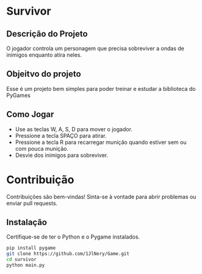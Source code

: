 # Survivor

## Descrição do Projeto
O jogador controla um personagem que precisa sobreviver a ondas de inimigos enquanto atira neles. 

## Objeitvo do projeto
Esse é um projeto bem simples para poder treinar e estudar a biblioteca do PyGames

## Como Jogar
- Use as teclas W, A, S, D para mover o jogador.
- Pressione a tecla SPAÇO para atirar.
- Pressione a tecla R para recarregar munição quando estiver sem ou com pouca munição.
- Desvie dos inimigos para sobreviver.

# Contribuição
Contribuições são bem-vindas! Sinta-se à vontade para abrir problemas ou enviar pull requests.

## Instalação
Certifique-se de ter o Python e o Pygame instalados.
```bash
pip install pygame
git clone https://github.com/1JlNery/Game.git
cd survivor
python main.py
